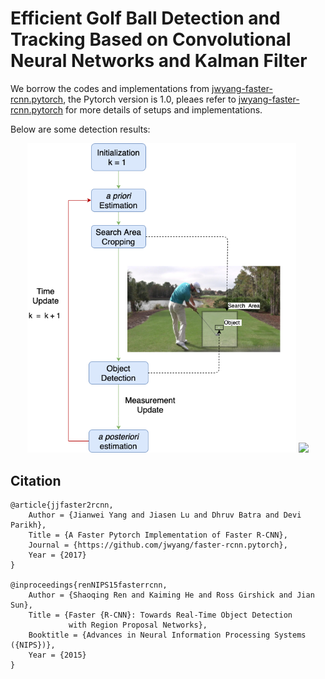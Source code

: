 # Efficient Golf Ball Detection and Tracking Based on Convolutional Neural Networks and Kalman Filter 

We borrow the codes and implementations from [jwyang-faster-rcnn.pytorch](https://github.com/jwyang/faster-rcnn.pytorch/tree/pytorch-1.0), the Pytorch version is 1.0, pleaes refer to [jwyang-faster-rcnn.pytorch](https://github.com/jwyang/faster-rcnn.pytorch/tree/pytorch-1.0) for more details of setups and implementations.

Below are some detection results:

<div style="color:#0000FF" align="center">
<img src="images/Process.png" width="430"/> <img src="images/img4_det_res101.jpg" width="430"/>
</div>

## Citation

    @article{jjfaster2rcnn,
        Author = {Jianwei Yang and Jiasen Lu and Dhruv Batra and Devi Parikh},
        Title = {A Faster Pytorch Implementation of Faster R-CNN},
        Journal = {https://github.com/jwyang/faster-rcnn.pytorch},
        Year = {2017}
    }

    @inproceedings{renNIPS15fasterrcnn,
        Author = {Shaoqing Ren and Kaiming He and Ross Girshick and Jian Sun},
        Title = {Faster {R-CNN}: Towards Real-Time Object Detection
                 with Region Proposal Networks},
        Booktitle = {Advances in Neural Information Processing Systems ({NIPS})},
        Year = {2015}
    }
